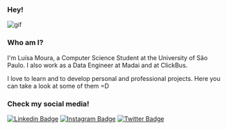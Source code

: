 ### Hey!

![gif](https://media.giphy.com/media/wsWKK6gWKJ7OfHCAZq/giphy.gif)

### Who am I?

I'm Luísa Moura, a Computer Science Student at the University of São Paulo. I also work as a Data Engineer at Madai and at ClickBus.

I love to learn and to develop personal and professional projects. Here you can take a look at some of them =D

### Check my social media!

[![Linkedin Badge](https://img.shields.io/badge/-LinkedIn-blue?style=flat-square&logo=Linkedin&logoColor=white&link=https://www.linkedin.com/in/lusmoura/)](https://www.linkedin.com/in/lusmoura/)
[![Instagram Badge](https://img.shields.io/badge/-Instagram-C13584?style=flat-square&labelColor=C13584&logo=instagram&logoColor=white&link=https://www.instagram.com/luisamoura.py/)](https://www.instagram.com/luisamoura.py/)
[![Twitter Badge](https://img.shields.io/badge/-Twitter-blue?style=flat-square&logo=Twitter&logoColor=white&link=https://www.twitter.com/_lsmoura/)](https://www.twitter.com/_lsmoura)

